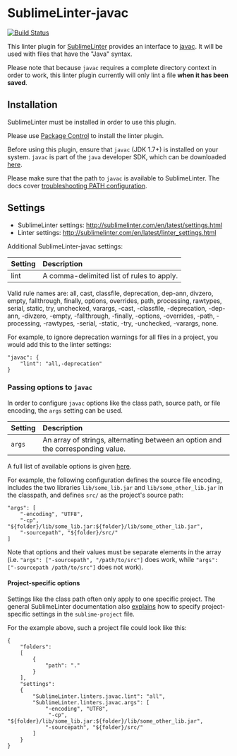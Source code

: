SublimeLinter-javac
=========================

[![Build Status](https://travis-ci.org/SublimeLinter/SublimeLinter-javac.svg?branch=master)](https://travis-ci.org/SublimeLinter/SublimeLinter-javac)

This linter plugin for [SublimeLinter](https://github.com/SublimeLinter/SublimeLinter) provides an interface to [javac](http://docs.oracle.com/javase/6/docs/technotes/tools/solaris/javac.html).
It will be used with files that have the "Java" syntax.

Please note that because `javac` requires a complete directory context in order to work, this linter plugin currently will only lint a file **when it has been saved**.


## Installation
SublimeLinter must be installed in order to use this plugin. 

Please use [Package Control](https://packagecontrol.io) to install the linter plugin.

Before using this plugin, ensure that `javac` (JDK 1.7+) is installed on your system.
`javac` is part of the `java` developer SDK, which can be downloaded [here](http://www.oracle.com/technetwork/java/javase/downloads/index.html).

Please make sure that the path to `javac` is available to SublimeLinter.
The docs cover [troubleshooting PATH configuration](http://sublimelinter.com/en/latest/troubleshooting.html#finding-a-linter-executable).


## Settings
- SublimeLinter settings: http://sublimelinter.com/en/latest/settings.html
- Linter settings: http://sublimelinter.com/en/latest/linter_settings.html

Additional SublimeLinter-javac settings:

|Setting|Description|
|:------|:----------|
|lint|A comma-delimited list of rules to apply.|

Valid rule names are: all, cast, classfile, deprecation, dep-ann, divzero, empty, fallthrough, finally, options, overrides, path, processing, rawtypes, serial, static, try, unchecked, varargs, -cast, -classfile, -deprecation, -dep-ann, -divzero, -empty, -fallthrough, -finally, -options, -overrides, -path, -processing, -rawtypes, -serial, -static, -try, -unchecked, -varargs, none.

For example, to ignore deprecation warnings for all files in a project, you would add this to the linter settings:

```
"javac": {
    "lint": "all,-deprecation"
}
```

### Passing options to `javac`

In order to configure `javac` options like the class path, source path, or file encoding,
the `args` setting can be used.

|Setting|Description|
|:------|:----------|
|`args`|An array of strings, alternating between an option and the corresponding value.|

A full list of available options is given [here][1].

For example, the following configuration defines the source file encoding,
includes the two libraries `lib/some_lib.jar` and `lib/some_other_lib.jar`
in the classpath,
and defines `src/` as the project's source path:

```
"args": [
    "-encoding", "UTF8",
    "-cp", "${folder}/lib/some_lib.jar:${folder}/lib/some_other_lib.jar",
    "-sourcepath", "${folder}/src/"
]
```

Note that options and their values must be separate elements in the array
(i.e. `"args": ["-sourcepath", "/path/to/src"]` does work, while
`"args": ["-sourcepath /path/to/src"]` does not work).

#### Project-specific options

Settings like the class path often only apply to one specific project.
The general SublimeLinter documentation also [explains][3] how to specify
project-specific settings in the `sublime-project` file.

For the example above, such a project file could look like this:
```
{
    "folders":
    [
        {
            "path": "."
        }
    ],
    "settings":
    {
        "SublimeLinter.linters.javac.lint": "all",
        "SublimeLinter.linters.javac.args": [
            "-encoding", "UTF8",
             "-cp", "${folder}/lib/some_lib.jar:${folder}/lib/some_other_lib.jar",
            "-sourcepath", "${folder}/src/"
        ]
    }
}
```


[1]:http://docs.oracle.com/javase/7/docs/technotes/tools/windows/javac.html
[2]:http://sublimelinter.com/en/latest/settings.html#settings
[3]:http://sublimelinter.com/en/latest/settings.html#project-settings
